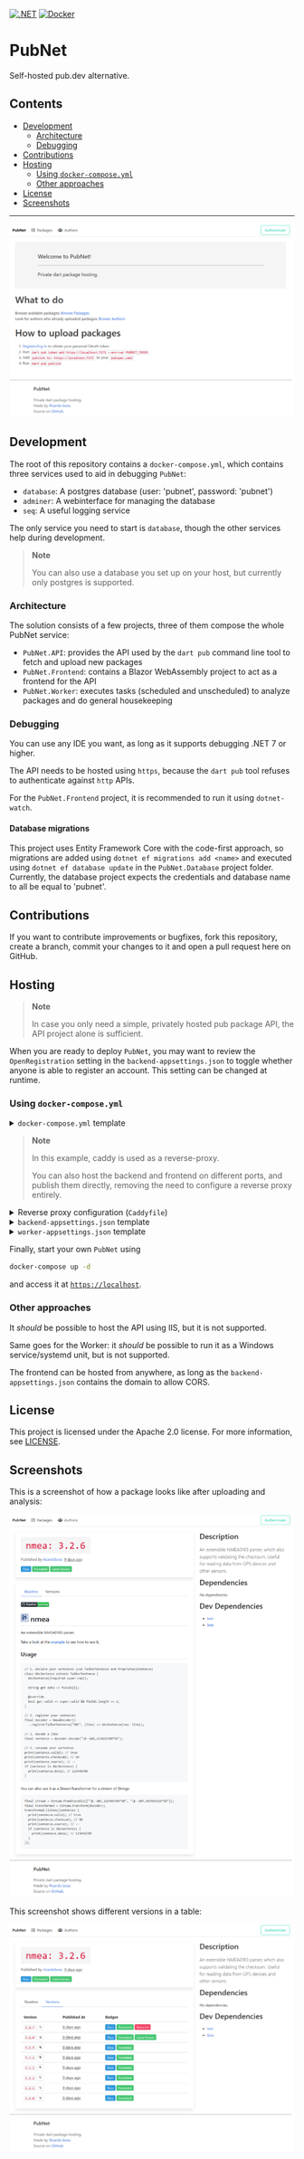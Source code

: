 [![.NET](https://github.com/ricardoboss/PubNet/actions/workflows/dotnet.yml/badge.svg)](https://github.com/ricardoboss/PubNet/actions/workflows/dotnet.yml)
[![Docker](https://github.com/ricardoboss/PubNet/actions/workflows/docker-publish.yml/badge.svg)](https://github.com/ricardoboss/PubNet/actions/workflows/docker-publish.yml)

# PubNet

Self-hosted pub.dev alternative.

## Contents

- [Development](#development)
  - [Architecture](#architecture)
  - [Debugging](#debugging)
- [Contributions](#contributions)
- [Hosting](#hosting)
  - [Using `docker-compose.yml`](#using-docker-composeyml)
  - [Other approaches](#other-approaches)
- [License](#license)
- [Screenshots](#screenshots)

---

![PubNet Homepage](.github/media/homepage.png)

## Development

The root of this repository contains a `docker-compose.yml`, which contains three services used to aid in debugging `PubNet`:

- `database`: A postgres database (user: 'pubnet', password: 'pubnet')
- `adminer`: A webinterface for managing the database
- `seq`: A useful logging service

The only service you need to start is `database`, though the other services help during development.

> **Note**
>
> You can also use a database you set up on your host, but currently only postgres is supported.

### Architecture

The solution consists of a few projects, three of them compose the whole PubNet service:

- `PubNet.API`: provides the API used by the `dart pub` command line tool to fetch and upload new packages
- `PubNet.Frontend`: contains a Blazor WebAssembly project to act as a frontend for the API
- `PubNet.Worker`: executes tasks (scheduled and unscheduled) to analyze packages and do general housekeeping

### Debugging

You can use any IDE you want, as long as it supports debugging .NET 7 or higher.

The API needs to be hosted using `https`, because the `dart pub` tool refuses to authenticate against `http` APIs.

For the `PubNet.Frontend` project, it is recommended to run it using `dotnet-watch`.

#### Database migrations

This project uses Entity Framework Core with the code-first approach, so migrations are added using `dotnet ef migrations add <name>` and executed using `dotnet ef database update` in the `PubNet.Database` project folder.
Currently, the database project expects the credentials and database name to all be equal to 'pubnet'.

## Contributions

If you want to contribute improvements or bugfixes, fork this repository, create a branch, commit your changes to it and open a pull request here on GitHub.

## Hosting

> **Note**
>
> In case you only need a simple, privately hosted pub package API, the API project alone is sufficient.

When you are ready to deploy `PubNet`, you may want to review the `OpenRegistration` setting in the `backend-appsettings.json` to toggle whether anyone is able to register an account.
This setting can be changed at runtime.

### Using `docker-compose.yml`

<details>
  <summary><code>docker-compose.yml</code> template</summary>

Create a `docker-compose.yml` with the following contents:

```yaml
version: '3.9'

volumes:
  postgres_data:
  pubnet_packages:
  caddy_data:
  caddy_config:

services:
  database:
    image: postgres:latest
    restart: always
    environment:
      POSTGRES_USER: "pubnet"
      POSTGRES_PASSWORD: "pubnet"
    volumes:
      - postgres_data:/var/lib/postgresql/data

  backend:
    image: ghcr.io/ricardoboss/pubnet/api:main
    restart: always
    volumes:
      - "./backend-appsettings.json:/app/appsettings.Production.json"
      - "pubnet_packages:/app/packages"
    depends_on:
      - database
      - caddy

  worker:
    image: ghcr.io/ricardoboss/pubnet/worker:main
    restart: always
    volumes:
      - "./worker-appsettings.json:/app/appsettings.Production.json"
      - "pubnet_packages:/app/packages"
    depends_on:
      - database

  frontend:
    image: ghcr.io/ricardoboss/pubnet/frontend:main
    restart: always
    depends_on:
      - backend
      - caddy

  # you can choose any reverse proxy you want, Caddy is not required
  caddy:
    image: caddy
    restart: always
    volumes:
      - "./Caddyfile:/etc/caddy/Caddyfile"
      - "caddy_data:/data"
      - "caddy_config:/config"
    ports:
      - "80:80"
      - "443:443"
      - "443:443/udp"
```

</details>

> **Note**
>
> In this example, caddy is used as a reverse-proxy.
>
> You can also host the backend and frontend on different ports, and publish them directly, removing the need to configure a reverse proxy entirely.

<details>
  <summary>Reverse proxy configuration (<code>Caddyfile</code>)</summary>

In case you want a reverse proxy, configure it appropriately (in this case using a Caddyfile):

```Caddyfile
*:80, *:443 {
    reverse_proxy /api/* backend:80
    reverse_proxy /* frontend:80
}
```
</details>

<details>
  <summary><code>backend-appsettings.json</code> template</summary>

```json
{
  "AllowedOrigins": [
    "http://localhost"
  ],
  "ConnectionStrings": {
    "PubNet": "Host=database;Database=pubnet;Username=pubnet;Password=pubnet"
  },
  "Jwt": {
    "Issuer": "http://localhost",
    "Audience": "http://localhost",
    "SecretKey": "GenerateASecureKey!"
  },
  "PackageStorage": {
    "Path": "./packages"
  },
  "OpenRegistration": true
}

```

</details>

<details>
  <summary><code>worker-appsettings.json</code> template</summary>

Add a `worker-appsettings.json`:

> You could use the same appsettings for the worker and the backend as their options shouldn't interfere.

```json
{
  "ConnectionStrings": {
    "PubNet": "Host=database;Database=pubnet;Username=pubnet;Password=pubnet"
  },
  "PackageStorage": {
    "Path": "./packages",
    "PendingMaxAge": "00:05:00"
  }
}

```

</details>

Finally, start your own `PubNet` using

```bash
docker-compose up -d
```

and access it at [`https://localhost`](https://localhost).

### Other approaches

It _should_ be possible to host the API using IIS, but it is not supported.

Same goes for the Worker: it _should_ be possible to run it as a Windows service/systemd unit, but is not supported.

The frontend can be hosted from anywhere, as long as the `backend-appsettings.json` contains the domain to allow CORS.

## License

This project is licensed under the Apache 2.0 license. For more information, see [LICENSE](./LICENSE).

## Screenshots

This is a screenshot of how a package looks like after uploading and analysis:

![Page for the package 'nmea'](.github/media/package_nmea.png)

This screenshot shows different versions in a table:

![Page for the package 'nmea' versions](.github/media/package_nmea_versions.png)
